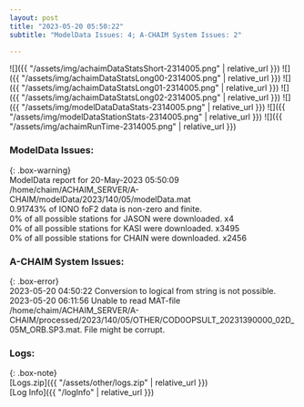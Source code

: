 ```yaml
---
layout: post
title: "2023-05-20 05:50:22"
subtitle: "ModelData Issues: 4; A-CHAIM System Issues: 2"

---
```


![]({{ "/assets/img/achaimDataStatsShort-2314005.png" | relative_url }})
![]({{ "/assets/img/achaimDataStatsLong00-2314005.png" | relative_url }})
![]({{ "/assets/img/achaimDataStatsLong01-2314005.png" | relative_url }})
![]({{ "/assets/img/achaimDataStatsLong02-2314005.png" | relative_url }})
![]({{ "/assets/img/modelDataDataStats-2314005.png" | relative_url }})
![]({{ "/assets/img/modelDataStationStats-2314005.png" | relative_url }})
![]({{ "/assets/img/achaimRunTime-2314005.png" | relative_url }})


### ModelData Issues:  
  
{: .box-warning}  
 ModelData report for 20-May-2023 05:50:09   
 /home/chaim/ACHAIM_SERVER/A-CHAIM/modelData/2023/140/05/modelData.mat   
 0.91743% of IONO foF2 data is non-zero and finite.   
 0% of all possible stations for JASON were downloaded. x4   
 0% of all possible stations for KASI were downloaded. x3495   
 0% of all possible stations for CHAIN were downloaded. x2456   
  
### A-CHAIM System Issues:  
  
{: .box-error}  
2023-05-20 04:50:22 Conversion to logical from string is not possible.  
2023-05-20 06:11:56 Unable to read MAT-file /home/chaim/ACHAIM_SERVER/A-CHAIM/processed/2023/140/05/OTHER/COD0OPSULT_20231390000_02D_05M_ORB.SP3.mat. File might be corrupt.  

### Logs:  
  
{: .box-note}  
[Logs.zip]({{ "/assets/other/logs.zip" | relative_url }})  
[Log Info]({{ "/logInfo" | relative_url }})  
